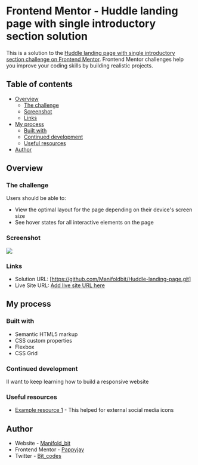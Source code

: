 # Frontend Mentor - Huddle landing page with single introductory section solution

This is a solution to the [Huddle landing page with single introductory section challenge on Frontend Mentor](https://www.frontendmentor.io/challenges/huddle-landing-page-with-a-single-introductory-section-B_2Wvxgi0). Frontend Mentor challenges help you improve your coding skills by building realistic projects. 

## Table of contents

- [Overview](#overview)
  - [The challenge](#the-challenge)
  - [Screenshot](#screenshot)
  - [Links](#links)
- [My process](#my-process)
  - [Built with](#built-with)
  - [Continued development](#continued-development)
  - [Useful resources](#useful-resources)
- [Author](#author)


## Overview

### The challenge

Users should be able to:

- View the optimal layout for the page depending on their device's screen size
- See hover states for all interactive elements on the page

### Screenshot

![](./screenshot.png)



### Links

- Solution URL: [https://github.com/Manifoldbit/Huddle-landing-page.git]
- Live Site URL: [Add live site URL here](https://your-live-site-url.com)

## My process

### Built with

- Semantic HTML5 markup
- CSS custom properties
- Flexbox
- CSS Grid




### Continued development

II want to keep learning how to build a responsive website 

### Useful resources

- [Example resource 1]("https://cdnjs.cloudflare.com/ajax/libs/font-awesome/6.4.0/css/all.min.css") - This helped for external social media icons


## Author

- Website - [Manifold_bit]()
- Frontend Mentor - [Pappyjay](https://www.frontendmentor.io/profile/Manifoldbit)
- Twitter - [Bit_codes](https://twitter.com/IloriBabajide)

